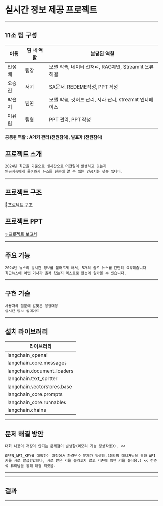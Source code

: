 # 실시간 정보 제공 프로젝트

***

## 11조 팀 구성
| 이름 | 팀 내 역할 | 분담된 역할 |
| ---------- | ---------- | ---------- |
| 인정배 | 팀장 | 모델 학습, 데이터 전처리, RAG체인, Streamlit 오류해결 |
| 오승진 | 서기 | SA문서, REDEME작성, PPT 작성 |
| 박윤지 | 팀원 | 모델 학습, 깃허브 관리, 지라 관리, streamlit 인터페이스 |
| 이유림 | 팀원 | PPT 관리, PPT 작성 |

#### 공통된 역할 : API키 관리 (전원참여), 발표자 (전원참여)

## 프로젝트 소개
```
2024년 최근을 기준으로 실시간으로 어떤일이 발생하고 있는지
인공지능에게 물어봐서 뉴스를 한눈에 알 수 있는 인공지능 챗봇 입니다.
```
***

## 프로젝트 구조
[🔑프로젝트 구조](https://excalidraw.com/#json=QuYLlVgxDJso7_o-aGJHG,rBnzBwNOyYYGqi7i_7QJWw)
## 프로젝트 PPT
[✨프로젝트 보고서](https://docs.google.com/presentation/d/1Es9X6uiWgfBH_jLD8_vWzjJNfTw97hQ_kcZoeq4DXLA/edit#slide=id.p1)
***

## 주요 기능
```
2024년 뉴스의 실시간 정보를 불러오게 해서, 5개의 줄로 뉴스를 간단히 요약해줍니다.
최근뉴스에 어떤 기사가 올라 왔는지 텍스트로 한눈에 알아볼 수 있습니다.
```
***

## 구현 기술
```
사용자의 질문에 알맞은 응답대응
실시간 정보 업데이트
```
***

## 설치 라이브러리 
| 라이브러리 |
| ---------- |
| langchain_openai |
| langchain_core.messages |
| langchain.document_loaders |
| langchain.text_splitter |
| langchain.vectorstores.base |
| langchain_core.prompts |
| langchain_core.runnables |
| langchain.chains |
***

## 문제 해결 방안
```
대화 내용이 저장이 안되는 문제점이 발생함(메모리 기능 정상작동X). << 

OPEN_API_KEY를 대입하는 과정에서 환경변수 문제가 발생함.(최장범 매니저님을 통해 API키를 새로 발급받았으나, 새로 받은 키를 불러오지 않고 기존에 있던 키를 불러옴.) << 천준석 튜터님을 통해 해결 되었음.

```
***



***
## 결과

***

## 





